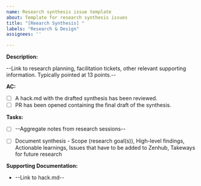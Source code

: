```yaml
---
name: Research synthesis issue template
about: Template for research synthesis issues
title: "[Reearch Synthesis] "
labels: "Research & Design"
assignees: ''

---
```


**Description:**

--Link to research planning, facilitation tickets, other relevant supporting information. Typically pointed at 13 points.--

**AC:**

- [ ] A hack.md with the drafted synthesis has been reviewed.
- [ ] PR has been opened containing the final draft of the synthesis.

**Tasks:**

- [ ] --Aggregate notes from research sessions--

- [ ] Document synthesis - Scope (research goal(s)), High-level findings, Actionable learnings, Issues that have to be added to Zenhub, Takeways for future research

**Supporting Documentation:**

- --Link to hack.md--
